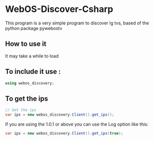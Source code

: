 
# WebOS-Discover-Csharp

This program is a very simple program to discover lg tvs, based of the python package pywebostv



## How to use it

It may take a while to load

## To include it use :
```csharp
using webos_discovery;
```
## To get the ips

```csharp
// Get the ips
var ips = new webos_discovery.Client().get_ips();
```

If you are using the 1.0.1 or above you can use the Log option
like this:
```csharp
var ips = new webos_discovery.Client().get_ips(true);
```
